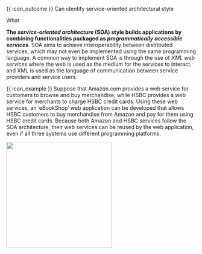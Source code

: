 <span id="prereqs"></span>

<span id="outcomes">{{ icon_outcome }} Can identify service-oriented architectural style</span>

<span id="title">What</span>

<div id="body">

**The _service-oriented architecture_ (SOA) style builds applications by combining functionalities packaged as _programmatically accessible services_**. SOA aims to achieve interoperability between distributed services, which may not even be implemented using the same programming language. A common way to implement SOA is through the use of _XML web services_ where the web is used as the medium for the services to interact, and XML is used as the language of communication between service providers and service users.

<box>

{{ icon_example }} Suppose that Amazon.com provides a web service for customers to browse and buy merchandise, while HSBC provides a web service for merchants to charge HSBC credit cards. Using these web services, an ‘eBookShop’ web application can be developed that allows HSBC customers to buy merchandise from Amazon and pay for them using HSBC credit cards. Because both Amazon and HSBC services follow the SOA architecture, their web services can be reused by the web application, even if all three systems use different programming platforms.

<img src="{{baseUrl}}/architecture/architecturalStyles/serviceOriented/what/images/amazonWebServices.png" height="280" />
<p/>

</box>

</div>

<div id="extras">
<include src="resources.md" />
</div>
